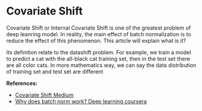 # Covariate Shift

Covariate Shift or Internal Covariate Shift is one of the greatest problem of deep leanring model. In reality, the main effect of batch normalization is to reduce the effect of this phenomenon. This article will explain what is it?

Its definition relate to the datashift problem. For example, we train a model to predict a cat with the all-black cat training set, then in the test set there are all color cats. In more mathematics way, we can say the data distribution of training set and test set are different



**References:** 

* [Covariate Shift Medium](https://towardsdatascience.com/understanding-dataset-shift-f2a5a262a766#:~:text=Covariate%20shift%20is%20the%20change,spatial%2C%20or%20less%20obvious.%20%E2%80%94)
* [Why does batch norm work? Deep learning coursera](https://www.youtube.com/watch?v=nUUqwaxLnWs&ab_channel=Deeplearning.ai)
